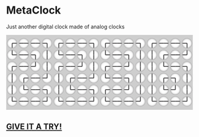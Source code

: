 # MetaClock
Just another digital clock made of analog clocks

![Screenshot](clock.png)

## [GIVE IT A TRY!](https://malandrin.github.io/meta-clock/)
